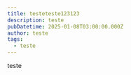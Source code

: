 ```yaml
---
title: testeteste123123
description: teste
pubDatetime: 2025-01-08T03:00:00.000Z
author: teste
tags:
  - teste
---
```


teste
